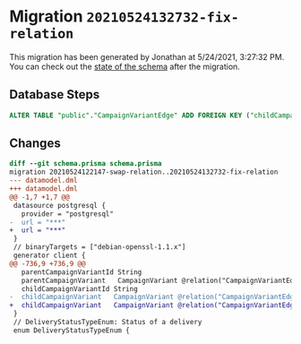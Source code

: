 # Migration `20210524132732-fix-relation`

This migration has been generated by Jonathan at 5/24/2021, 3:27:32 PM.
You can check out the [state of the schema](./schema.prisma) after the migration.

## Database Steps

```sql
ALTER TABLE "public"."CampaignVariantEdge" ADD FOREIGN KEY ("childCampaignVariantId")REFERENCES "public"."CampaignVariant"("id") ON DELETE CASCADE ON UPDATE CASCADE
```

## Changes

```diff
diff --git schema.prisma schema.prisma
migration 20210524122147-swap-relation..20210524132732-fix-relation
--- datamodel.dml
+++ datamodel.dml
@@ -1,7 +1,7 @@
 datasource postgresql {
   provider = "postgresql"
-  url = "***"
+  url = "***"
 }
 // binaryTargets = ["debian-openssl-1.1.x"]
 generator client {
@@ -736,9 +736,9 @@
   parentCampaignVariantId String
   parentCampaignVariant   CampaignVariant @relation("CampaignVariantEdge_ToChildCampaignVariant", fields: [parentCampaignVariantId], references: [id])
   childCampaignVariantId String
-  childCampaignVariant   CampaignVariant @relation("CampaignVariantEdge_ToParentCampaignVariant", fields: [parentCampaignVariantId], references: [id])
+  childCampaignVariant   CampaignVariant @relation("CampaignVariantEdge_ToParentCampaignVariant", fields: [childCampaignVariantId], references: [id])
 }
 // DeliveryStatusTypeEnum: Status of a delivery
 enum DeliveryStatusTypeEnum {
```


